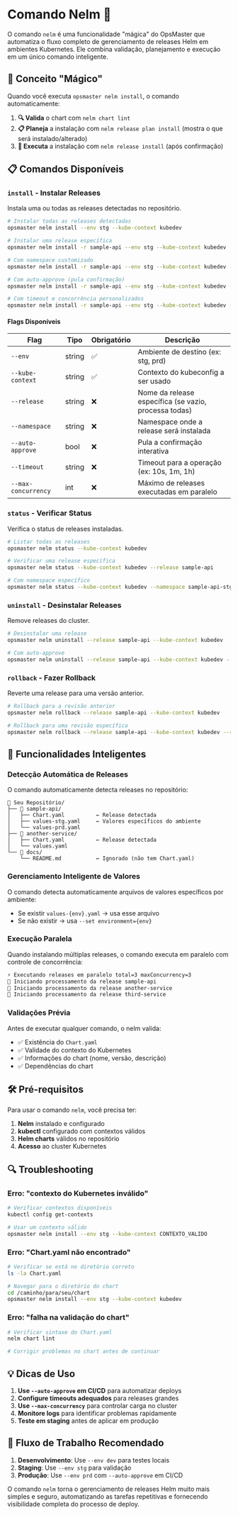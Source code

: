 # Comando Nelm 🚀

O comando `nelm` é uma funcionalidade "mágica" do OpsMaster que automatiza o fluxo completo de gerenciamento de releases Helm em ambientes Kubernetes. Ele combina validação, planejamento e execução em um único comando inteligente.

## 🎯 Conceito "Mágico"

Quando você executa `opsmaster nelm install`, o comando automaticamente:

1. **🔍 Valida** o chart com `nelm chart lint`
2. **📋 Planeja** a instalação com `nelm release plan install` (mostra o que será instalado/alterado)
3. **🚀 Executa** a instalação com `nelm release install` (após confirmação)

## 📋 Comandos Disponíveis

### `install` - Instalar Releases

Instala uma ou todas as releases detectadas no repositório.

```bash
# Instalar todas as releases detectadas
opsmaster nelm install --env stg --kube-context kubedev

# Instalar uma release específica
opsmaster nelm install -r sample-api --env stg --kube-context kubedev

# Com namespace customizado
opsmaster nelm install -r sample-api --env stg --kube-context kubedev -n default

# Com auto-approve (pula confirmação)
opsmaster nelm install -r sample-api --env stg --kube-context kubedev --auto-approve

# Com timeout e concorrência personalizados
opsmaster nelm install -r sample-api --env stg --kube-context kubedev --timeout 10m --max-concurrency 5
```

#### Flags Disponíveis

| Flag | Tipo | Obrigatório | Descrição |
|------|------|-------------|-----------|
| `--env` | string | ✅ | Ambiente de destino (ex: stg, prd) |
| `--kube-context` | string | ✅ | Contexto do kubeconfig a ser usado |
| `--release` | string | ❌ | Nome da release específica (se vazio, processa todas) |
| `--namespace` | string | ❌ | Namespace onde a release será instalada |
| `--auto-approve` | bool | ❌ | Pula a confirmação interativa |
| `--timeout` | string | ❌ | Timeout para a operação (ex: 10s, 1m, 1h) |
| `--max-concurrency` | int | ❌ | Máximo de releases executadas em paralelo |

### `status` - Verificar Status

Verifica o status de releases instaladas.

```bash
# Listar todas as releases
opsmaster nelm status --kube-context kubedev

# Verificar uma release específica
opsmaster nelm status --kube-context kubedev --release sample-api

# Com namespace específico
opsmaster nelm status --kube-context kubedev --namespace sample-api-stg
```

### `uninstall` - Desinstalar Releases

Remove releases do cluster.

```bash
# Desinstalar uma release
opsmaster nelm uninstall --release sample-api --kube-context kubedev

# Com auto-approve
opsmaster nelm uninstall --release sample-api --kube-context kubedev --auto-approve
```

### `rollback` - Fazer Rollback

Reverte uma release para uma versão anterior.

```bash
# Rollback para a revisão anterior
opsmaster nelm rollback --release sample-api --kube-context kubedev

# Rollback para uma revisão específica
opsmaster nelm rollback --release sample-api --kube-context kubedev --revision 2
```

## 🔧 Funcionalidades Inteligentes

### Detecção Automática de Releases

O comando automaticamente detecta releases no repositório:

```
📁 Seu Repositório/
├── 📁 sample-api/
│   ├── Chart.yaml          ← Release detectada
│   ├── values-stg.yaml     ← Valores específicos do ambiente
│   └── values-prd.yaml
├── 📁 another-service/
│   ├── Chart.yaml          ← Release detectada
│   └── values.yaml
└── 📁 docs/
    └── README.md           ← Ignorado (não tem Chart.yaml)
```

### Gerenciamento Inteligente de Valores

O comando detecta automaticamente arquivos de valores específicos por ambiente:

- Se existir `values-{env}.yaml` → usa esse arquivo
- Se não existir → usa `--set environment={env}`

### Execução Paralela

Quando instalando múltiplas releases, o comando executa em paralelo com controle de concorrência:

```bash
⚡ Executando releases em paralelo total=3 maxConcurrency=3
🚀 Iniciando processamento da release sample-api
🚀 Iniciando processamento da release another-service
🚀 Iniciando processamento da release third-service
```

### Validações Prévia

Antes de executar qualquer comando, o nelm valida:

- ✅ Existência do `Chart.yaml`
- ✅ Validade do contexto do Kubernetes
- ✅ Informações do chart (nome, versão, descrição)
- ✅ Dependências do chart

## 🛠️ Pré-requisitos

Para usar o comando `nelm`, você precisa ter:

1. **Nelm** instalado e configurado
2. **kubectl** configurado com contextos válidos
3. **Helm charts** válidos no repositório
4. **Acesso** ao cluster Kubernetes

## 🔍 Troubleshooting

### Erro: "contexto do Kubernetes inválido"

```bash
# Verificar contextos disponíveis
kubectl config get-contexts

# Usar um contexto válido
opsmaster nelm install --env stg --kube-context CONTEXTO_VALIDO
```

### Erro: "Chart.yaml não encontrado"

```bash
# Verificar se está no diretório correto
ls -la Chart.yaml

# Navegar para o diretório do chart
cd /caminho/para/seu/chart
opsmaster nelm install --env stg --kube-context kubedev
```

### Erro: "falha na validação do chart"

```bash
# Verificar sintaxe do Chart.yaml
nelm chart lint

# Corrigir problemas no chart antes de continuar
```

## 💡 Dicas de Uso

1. **Use `--auto-approve` em CI/CD** para automatizar deploys
2. **Configure timeouts adequados** para releases grandes
3. **Use `--max-concurrency`** para controlar carga no cluster
4. **Monitore logs** para identificar problemas rapidamente
5. **Teste em staging** antes de aplicar em produção

## 🔄 Fluxo de Trabalho Recomendado

1. **Desenvolvimento**: Use `--env dev` para testes locais
2. **Staging**: Use `--env stg` para validação
3. **Produção**: Use `--env prd` com `--auto-approve` em CI/CD

O comando `nelm` torna o gerenciamento de releases Helm muito mais simples e seguro, automatizando as tarefas repetitivas e fornecendo visibilidade completa do processo de deploy.
